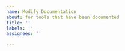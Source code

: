 ```yaml
---
name: Modify Documentation
about: for tools that have been documented
title: ''
labels: ''
assignees: ''

---
```



